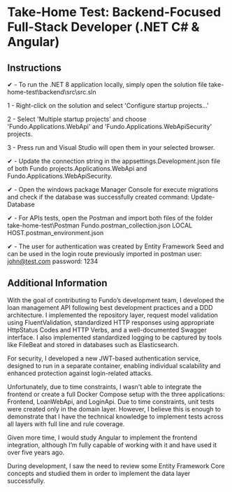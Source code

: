 # **Take-Home Test: Backend-Focused Full-Stack Developer (.NET C# & Angular)**
 
## **Instructions**

✔ - To run the .NET 8 application locally, simply open the solution file take-home-test\backend\src\src.sln

 1 - Right-click on the solution and select 'Configure startup projects...'
 
 2 - Select 'Multiple startup projects' and choose 'Fundo.Applications.WebApi' and 'Fundo.Applications.WebApiSecurity' projects. 
 
 3 - Press run and Visual Studio will open them in your selected browser.

✔ - Update the connection string in the appsettings.Development.json file of both Fundo projects.Applications.WebApi and Fundo.Applications.WebApiSecurity.

✔ - Open the windows package Manager Console for execute migrations and check if the database was successfully created
    command: Update-Database 

✔ - For APIs tests, open the Postman and import both files of the folder take-home-test\Postman
    Fundo.postman_collection.json
    LOCAL HOST.postman_environment.json

✔ - The user for authentication was created by Entity Framework Seed and can be used in the login route previously imported in postman 
    user: john@test.com
    password: 1234
 
## **Additional Information**

With the goal of contributing to Fundo’s development team, I developed the loan management API following best development practices and a DDD architecture. I implemented the repository layer, request model validation using FluentValidation, standardized HTTP responses using appropriate HttpStatus Codes and HTTP Verbs, and a well-documented Swagger interface. I also implemented standardized logging to be captured by tools like FileBeat and stored in databases such as Elasticsearch.

For security, I developed a new JWT-based authentication service, designed to run in a separate container, enabling individual scalability and enhanced protection against login-related attacks.

Unfortunately, due to time constraints, I wasn't able to integrate the frontend or create a full Docker Compose setup with the three applications: Frontend, LoanWebApi, and LoginApi.
Due to time constraints, unit tests were created only in the domain layer. However, I believe this is enough to demonstrate that I have the technical knowledge to implement tests across all layers with full line and rule coverage.

Given more time, I would study Angular to implement the frontend integration, although I’m fully capable of working with it and have used it over five years ago.

During development, I saw the need to review some Entity Framework Core concepts and studied them in order to implement the data layer successfully.